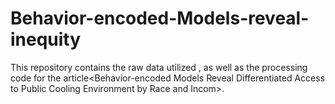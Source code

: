 # Behavior-encoded-Models-reveal-inequity
This repository contains the raw data utilized  , as well as the processing code for the article&lt;Behavior-encoded Models Reveal Differentiated Access to Public Cooling Environment by Race and Incom>.
